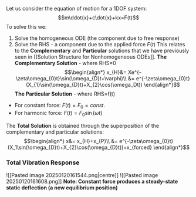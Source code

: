 Let us consider the equation of motion for a 1DOF system:
$$m\ddot{x}+c\dot{x}+kx=F(t)$$
To solve this we:
1) Solve the homogeneous ODE (the component due to free response)
2) Solve the RHS - a component due to the applied force $F(t)$
This relates to the **Complementary** and **Particular** solutions that we have previously seen in [[Solution Structure for Nonhomogeneous ODEs]].
**The Complementary Solution** - where RHS=0
$$\begin{align*}
x_{H}&= Xe^{-\zeta\omega_{0}t}\sin(\omega_{D}t+\varphi)\\
&= e^{-\zeta\omega_{0}t}(X_{1}\sin(\omega_{D}t)+X_{2}\cos(\omega_Dt))
\end{align*}$$
**The Particular Solution** - where RHS=f(t)
- For constant force: $F(t)=F_{0}=const.$
- For harmonic force: $F(t)=F_{0}\sin(\omega t)$

The **Total Solution** is obtained through the superposition of the complementary and particular solutions:
$$\begin{align*}
x&= x_{H}+x_{P}\\
&= e^{-\zeta\omega_{0}t}(X_1\sin(\omega_{D}t)+X_{2}\cos(\omega_{D}t))+x_{forced}
\end{align*}$$
### Total Vibration Response
![[Pasted image 20250120161544.png|centre]]
![[Pasted image 20250120161608.png]]
**Note: Constant force produces a steady-state static deflection (a new equilibrium position)**
